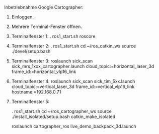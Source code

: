 Inbetriebnahme Google Cartographer:

1. Einloggen.
2. Mehrere Terminal-Fenster öffnen.
3. Terminalfenster 1:
   . ros1_start.sh
   roscore
4. Terminalfenster 2:
  . ros1_start.sh
   cd ~/ros_catkin_ws
   source ./devel/setup.bash
5. Terminalfenster 3:
   roslaunch sick_scan sick_mrs_1xxx_cartographer.launch cloud_topic:=horizontal_laser_3d frame_id:=horizontal_vlp16_link
6. Terminalfenster 4:
   roslaunch sick_scan sick_tim_5xx.launch cloud_topic:=vertical_laser_3d frame_id:=vertical_vlp16_link hostname:=192.168.0.71
7. Terminalfenster 5:

   . ros1_start.sh
   cd ~/ros_cartographer_ws
   source ./install_isolated/setup.bash
   catkin_make_isolated

   roslaunch cartographer_ros live_demo_backpack_3d.launch





